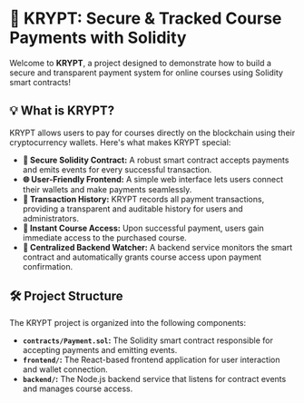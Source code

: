 # 🚀 KRYPT: Secure & Tracked Course Payments with Solidity 

Welcome to **KRYPT**, a project designed to demonstrate how to build a secure and transparent payment system for online courses using Solidity smart contracts! 

## 💡 What is KRYPT?

KRYPT allows users to pay for courses directly on the blockchain using their cryptocurrency wallets.  Here's what makes KRYPT special:

* **🔐 Secure Solidity Contract:** A robust smart contract accepts payments and emits events for every successful transaction.
* **🌐 User-Friendly Frontend:** A simple web interface lets users connect their wallets and make payments seamlessly.
* **📜 Transaction History:** KRYPT records all payment transactions, providing a transparent and auditable history for users and administrators.
* **🔑 Instant Course Access:** Upon successful payment, users gain immediate access to the purchased course.
* **🤖 Centralized Backend Watcher:** A backend service monitors the smart contract and automatically grants course access upon payment confirmation.

## 🛠️ Project Structure

The KRYPT project is organized into the following components:

* **`contracts/Payment.sol`:** The Solidity smart contract responsible for accepting payments and emitting events.
* **`frontend/`:** The React-based frontend application for user interaction and wallet connection.
* **`backend/`:** The Node.js backend service that listens for contract events and manages course access.


